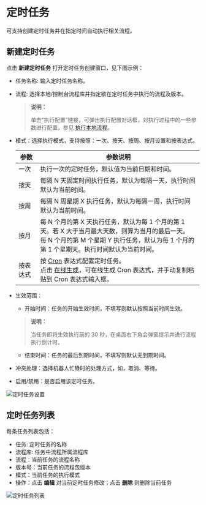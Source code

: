 # 定时任务

可支持创建定时任务并在指定时间自动执行相关流程。

## 新建定时任务

点击 **新建定时任务** 打开定时任务创建窗口，见下图示例：

- 任务名称: 输入定时任务名称。
- 流程: 选择本地/控制台流程库并指定欲在定时任务中执行的流程及版本。
  > **说明：**
  >
  > 单击“执行配置”链接，可弹出执行配置对话框，对执行过程中的一些参数进行配置，参见 [执行本地流程](Robot/../localworkflow.md)。

- 模式：选择执行模式，支持按照：一次、按天、按周、按月设置和按表达式。
  
   | 参数     | 参数说明                                                     |
   | -------- | ------------------------------------------------------------ |
   | 一次     | 执行一次的定时任务，默认值为当前日期和时间。                 |
   | 按天     | 每隔 N 天固定时间执行任务，默认为每隔一天，执行时间默认为当前时间。 |
   | 按周     | 每隔 N 周星期 X 执行任务，默认为每隔一周，执行时间默认为当前时间。 |
   | 按月     | 每 N 个月的第 X 天执行任务，默认为每 1 个月的第 1 天。若 X 大于当月最大天数，则算为当月的最后一天。<br> 每 N 个月的第 M 个星期 Y 执行任务，默认为每 1 个月的第 1 个星期天。执行时间默认为当前时间。 |
   | 按表达式 | 按 [Cron](https://baike.baidu.com/item/cron/10952601?fr=aladdin) 表达式配置定时任务。<br> 点击 [在线生成](https://www.bejson.com/othertools/cron/)，可在线生成 Cron 表达式，并手动复制粘贴到 Cron 表达式输入框。 |
  
- 生效范围：

    - 开始时间：任务的开始生效时间，不填写则默认按照当前时间生效。
  
    > **说明：**
    >
    > 当任务即将生效执行前的 30 秒，在桌面右下角会弹窗提示并进行流程执行倒计时。

    - 结束时间：任务的最后到期时间，不填写则默认无到期时间。

- 冲突处理：选择机器人忙碌时的处理方式，如，取消、等待。
- 启用/禁用：是否启用该定时任务。

![定时任务设置](https://docimages.blob.core.chinacloudapi.cn/images/Robot/robotcronjob20210927.png)

## 定时任务列表

每条任务列表包括：

- 任务: 定时任务的名称
- 流程库: 任务中流程所属流程库
- 流程：当前任务的流程名称
- 版本号：当前任务的流程包版本
- 模式：当前任务的执行模式
- 操作：点击 **编辑** 对当前定时任务修改；点击 **删除** 则删除当前任务

![定时任务列表](https://docimages.blob.core.chinacloudapi.cn/images/Robot/robotJob.png)
